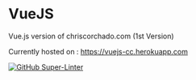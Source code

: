 # VueJS

Vue.js version of chriscorchado.com (1st Version)

Currently hosted on : <https://vuejs-cc.herokuapp.com>

[![GitHub Super-Linter](https://github.com/chriscorchado125/VueJS/workflows/Lint%20Code%20Base/badge.svg)](https://github.com/marketplace/actions/super-linter)
